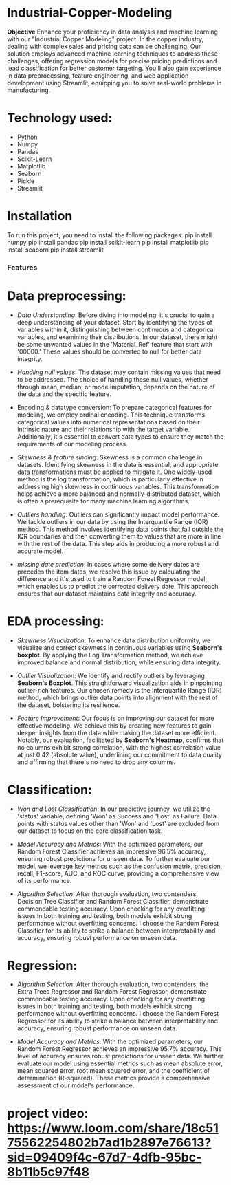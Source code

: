 # Industrial-Copper-Modeling

**Objective**
Enhance your proficiency in data analysis and machine learning with our "Industrial Copper Modeling" project. In the copper industry, dealing with complex sales and pricing data can be challenging. Our solution employs advanced machine learning techniques to address these challenges, offering regression models for precise pricing predictions and lead classification for better customer targeting. You'll also gain experience in data preprocessing, feature engineering, and web application development using Streamlit, equipping you to solve real-world problems in manufacturing.

# Technology used:
- Python
- Numpy
- Pandas
- Scikit-Learn
- Matplotlib
- Seaborn
- Pickle
- Streamlit

#  Installation
To run this project, you need to install the following packages:
pip install numpy
pip install pandas
pip install scikit-learn
pip install matplotlib
pip install seaborn
pip install streamlit

###  Features
  #  Data preprocessing:
  - *Data Understanding*: Before diving into modeling, it's crucial to gain a deep understanding of your dataset. Start by identifying the types of variables within it, distinguishing between continuous and categorical variables, and examining their distributions. In our dataset, there might be some unwanted values in the 'Material_Ref' feature that start with '00000.' These values should be converted to null for better data integrity.
    
  - *Handling null values*: The dataset may contain missing values that need to be addressed. The choice of handling these null values, whether through mean, median, or mode imputation, depends on the nature of the data and the specific feature.
    
  -  Encoding & datatype conversion: To prepare categorical features for modeling, we employ ordinal encoding. This technique transforms categorical values into numerical representations based on their intrinsic nature and their relationship with the target variable. Additionally, it's essential to convert data types to ensure they match the requirements of our modeling process.
    
  -  *Skewness & feature sinding*: Skewness is a common challenge in datasets. Identifying skewness in the data is essential, and appropriate data transformations must be applied to mitigate it. One widely-used method is the log transformation, which is particularly effective in addressing high skewness in continuous variables. This transformation helps achieve a more balanced and normally-distributed dataset, which is often a prerequisite for many machine learning algorithms.
    
  -  *Outliers handling*: Outliers can significantly impact model performance. We tackle outliers in our data by using the Interquartile Range (IQR) method. This method involves identifying data points that fall outside the IQR boundaries and then converting them to values that are more in line with the rest of the data. This step aids in producing a more robust and accurate model.
    
  -  *missing date prediction*: In cases where some delivery dates are precedes the item dates, we resolve this issue by calculating the difference and it's used to train a Random Forest Regressor model, which enables us to predict the corrected delivery date. This approach ensures that our dataset maintains data integrity and accuracy.
    
#  EDA processing:
  - *Skewness Visualization*: To enhance data distribution uniformity, we visualize and correct skewness in continuous variables using **Seaborn's boxplot**. By applying the Log Transformation method, we achieve improved balance and normal distribution, while ensuring data integrity.

  - *Outlier Visualization*: We identify and rectify outliers by leveraging **Seaborn's Boxplot**. This straightforward visualization aids in pinpointing outlier-rich features. Our chosen remedy is the Interquartile Range (IQR) method, which brings outlier data points into alignment with the rest of the dataset, bolstering its resilience.

  - *Feature Improvement*: Our focus is on improving our dataset for more effective modeling. We achieve this by creating new features to gain deeper insights from the data while making the dataset more efficient. Notably, our evaluation, facilitated by **Seaborn's Heatmap**, confirms that no columns exhibit strong correlation, with the highest correlation value at just 0.42 (absolute value), underlining our commitment to data quality and affirming that there's no need to drop any columns.

#  Classification:

- *Won and Lost Classification*: In our predictive journey, we utilize the 'status' variable, defining 'Won' as Success and 'Lost' as Failure. Data points with status values other than 'Won' and 'Lost' are excluded from our dataset to focus on the core classification task.
  
- *Model Accuracy and Metrics*: With the optimized parameters, our Random Forest Classifier achieves an impressive 96.5% accuracy, ensuring robust predictions for unseen data. To further evaluate our model, we leverage key metrics such as the confusion matrix, precision, recall, F1-score, AUC, and ROC curve, providing a comprehensive view of its performance.

- *Algorithm Selection*: After thorough evaluation, two contenders, Decision Tree Classifier and Random Forest Classifier, demonstrate commendable testing accuracy. Upon checking for any overfitting issues in both training and testing, both models exhibit strong performance without overfitting concerns. I choose the Random Forest Classifier for its ability to strike a balance between interpretability and accuracy, ensuring robust performance on unseen data.

#  Regression:
- *Algorithm Selection*: After thorough evaluation, two contenders, the Extra Trees Regressor and Random Forest Regressor, demonstrate commendable testing accuracy. Upon checking for any overfitting issues in both training and testing, both models exhibit strong performance without overfitting concerns. I choose the Random Forest Regressor for its ability to strike a balance between interpretability and accuracy, ensuring robust performance on unseen data.

- *Model Accuracy and Metrics*: With the optimized parameters, our Random Forest Regressor achieves an impressive 95.7% accuracy. This level of accuracy ensures robust predictions for unseen data. We further evaluate our model using essential metrics such as mean absolute error, mean squared error, root mean squared error, and the coefficient of determination (R-squared). These metrics provide a comprehensive assessment of our model's performance.
    
#  project video: https://www.loom.com/share/18c5175562254802b7ad1b2897e76613?sid=09409f4c-67d7-4dfb-95bc-8b11b5c97f48
